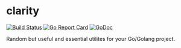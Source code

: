 # clarity
[![Build Status](https://travis-ci.org/andrysds/clarity.svg)](https://travis-ci.org/andrysds/clarity) [![Go Report Card](https://goreportcard.com/badge/github.com/andrysds/clarity)](https://goreportcard.com/report/github.com/andrysds/clarity) [![GoDoc](https://godoc.org/github.com/andrysds/clarity?status.svg)](https://godoc.org/github.com/andrysds/clarity)


Random but useful and essential utilites for your Go/Golang project.
